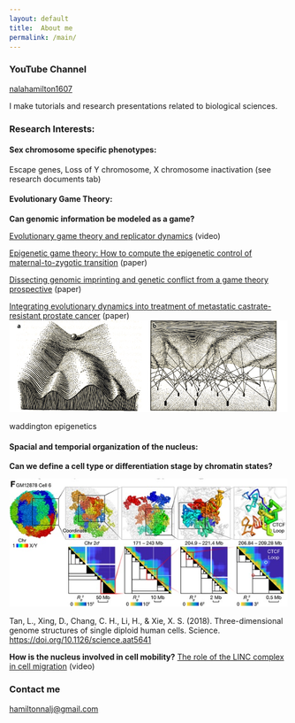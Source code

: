 ```yaml
---
layout: default
title:  About me
permalink: /main/
---
```


### YouTube Channel
[nalahamilton1607](https://www.youtube.com/channel/UCDNVgS1O-37Fzl20FiNgb2g)


I make tutorials and research presentations related to biological sciences.

### Research Interests:
#### Sex chromosome specific phenotypes: 
Escape genes, Loss of Y chromosome, X chromosome inactivation
(see research documents tab)

#### Evolutionary Game Theory: 
**Can genomic information be modeled as a game?**


[Evolutionary game theory and replicator dynamics](https://www.youtube.com/watch?v=Xp7BAIyQxKE)
(video)

[Epigenetic game theory: How to compute the epigenetic control of maternal-to-zygotic transition](https://www.sciencedirect.com/science/article/abs/pii/S157106451630135X)
(paper)

[Dissecting genomic imprinting and genetic conflict from a game theory prospective](https://pubmed.ncbi.nlm.nih.gov/28159530/)
(paper)

[Integrating evolutionary dynamics into treatment of metastatic castrate-resistant prostate cancer](https://www.nature.com/articles/s41467-017-01968-5)
(paper)
<img src="/images/Waddington_epigenetics.png" alt="drawing" width="700"/>

waddington epigenetics


#### Spacial and temporial organization of the nucleus: 
**Can we define a cell type or differentiation stage by chromatin states?**


![Fig f in Tan et al. 2028](/images/Sunney.jpg)


Tan, L., Xing, D., Chang, C. H., Li, H., & Xie, X. S. (2018). Three-dimensional genome structures of single diploid human cells. Science. https://doi.org/10.1126/science.aat5641







**How is the nucleus involved in cell mobility?**
[The role of the LINC complex in cell migration](https://www.youtube.com/watch?v=cS5sKqZt71o&t=6s)
(video)

### Contact me
[hamiltonnalj@gmail.com](mailto:hamiltonnalj@gmail.com)
